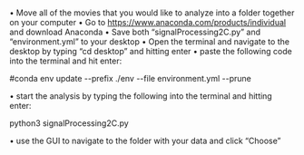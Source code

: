 # 	
• Move all of the movies that you would like to analyze into a folder together on your computer
• Go to https://www.anaconda.com/products/individual and download Anaconda
• Save both “signalProcessing2C.py” and “environment.yml” to your desktop
• Open the terminal and navigate to the desktop by typing “cd desktop” and hitting enter
• paste the following code into the terminal and hit enter:

#conda env update --prefix ./env --file environment.yml  --prune

• start the analysis by typing the following into the terminal and hitting enter:

python3 signalProcessing2C.py

• use the GUI to navigate to the folder with your data and click “Choose”






